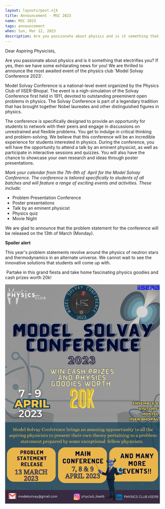 ```yaml
---
layout: layouts/post.njk
title: Announcement - MSC 2023
name: MSC 2023
tags: announcement
when: Sun, Mar 12, 2023
description: Are you passionate about physics and is it something that electrifies you? If yes, then we have some exhilarating news for you! We are thrilled to announce the most awaited event of the physics club 'Model Solvay Conference 2023'.
---
```


Dear Aspiring Physicists, 

Are you passionate about physics and is it something that electrifies you? If yes, then we have some exhilarating news for you! We are thrilled to announce the most awaited event of the physics club 'Model Solvay Conference 2023'.

Model Solvay Conference is a national-level event organized by the Physics Club of IISER-Bhopal. The event is a nigh-simulation of the Solvay Conference first held in 1911, devoted to outstanding preeminent open problems in physics. The Solvay Conference is part of a legendary tradition that has brought together Nobel laureates and other distinguished figures in physics.

The conference is specifically designed to provide an opportunity for students to network with their peers and engage in discussions on unrestrained and flexible problems. You get to indulge in critical thinking and problem-solving. We believe that this conference will be an incredible experience for students interested in physics. During the conference, you will have the opportunity to attend a talk by an eminent physicist, as well as participate in interactive sessions and quizzes. You will also have the chance to showcase your own research and ideas through poster presentations.

_Mark your calendar from the 7th-9th of  April for the Model Solvay Conference. The conference is tailored specifically to students of all batches and will feature a range of exciting events and activities. These include:_

- Problem Presentation Conference 
- Poster presentations
- Talk by an eminent physicist
- Physics quiz
- Movie Night

We are glad to announce that the problem statement for the conference will be released on the 13th of March (Monday). 

**Spoiler alert**

This year's problem statements revolve around the physics of neutron stars and thermodynamics in an alternate universe. We cannot wait to see the innovative solutions that students will come up with.

 Partake in this grand fiesta and take home fascinating physics goodies and cash prizes worth 20k!

![](/assets/img/poster/msc_poster.png)